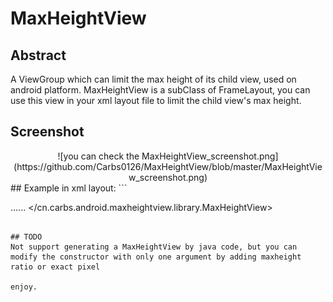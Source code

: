 # MaxHeightView
## Abstract
A ViewGroup which can limit the max height of its child view, used on android platform.
MaxHeightView is a subClass of FrameLayout, you can use this view in your xml layout file to limit the child view's max height.

## Screenshot
<center>
![you can check the MaxHeightView_screenshot.png](https://github.com/Carbs0126/MaxHeightView/blob/master/MaxHeightView_screenshot.png)
</center>
## Example
in xml layout:
```
<cn.carbs.android.maxheightview.library.MaxHeightView
  android:id="@+id/maxview"
  android:layout_width="match_parent"
  android:layout_height="wrap_content"
  app:mhv_HeightRatio="0.7">

  <LinearLayout
    android:layout_width="match_parent"
    android:layout_height="wrap_content"
    android:orientation="vertical">
    ......
  </LinearLayout>
</cn.carbs.android.maxheightview.library.MaxHeightView>
```

## TODO
Not support generating a MaxHeightView by java code, but you can modify the constructor with only one argument by adding maxheight ratio or exact pixel

enjoy.



